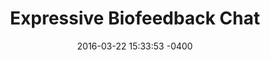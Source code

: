 ---
layout: post
title:  "Expressive Biofeedback Chat"
banner_img: "biofeedback-700x400.png"
date:   2016-03-22 15:33:53 -0400
permalink: vr-news-bubble
description: "Lorem ipsum dolor sit amet, consectetur adipiscing elit, sed do eiusmod tempor incididunt ut labore et dolore magna aliqua. Ut enim ad minim veniam, quis nostrud exercitation ullamco laboris nisi ut aliquip ex ea commodo consequat. "
categories: jekyll update
---
